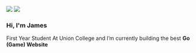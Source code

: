 [![](https://img.shields.io/badge/linkedin-%230077B5.svg?&style=for-the-badge&logo=linkedin&logoColor=white)](https://www.linkedin.com/in/jameslinurl/)
[![](https://img.shields.io/badge/Gmail-D14836?style=for-the-badge&logo=gmail&logoColor=white)](mailto:linj3@union.edu)

### Hi, I'm James
First Year Student At Union College and I’m currently building the best **Go (Game) Website**

